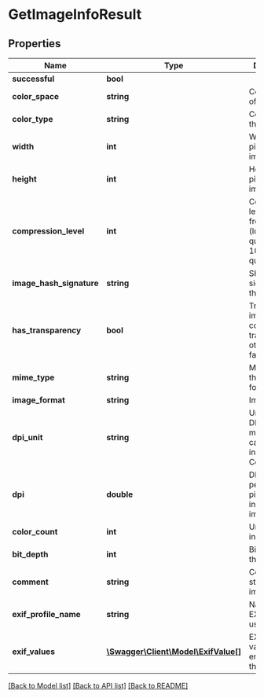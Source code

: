 # GetImageInfoResult

## Properties
Name | Type | Description | Notes
------------ | ------------- | ------------- | -------------
**successful** | **bool** |  | [optional] 
**color_space** | **string** | Color space of the image | [optional] 
**color_type** | **string** | Color type of the image | [optional] 
**width** | **int** | Width in pixels of the image | [optional] 
**height** | **int** | Height in pixels of the image | [optional] 
**compression_level** | **int** | Compression level value from 0 (lowest quality) to 100 (highest quality) | [optional] 
**image_hash_signature** | **string** | SHA256 hash signature of the image | [optional] 
**has_transparency** | **bool** | True if the image contains transparency, otherwise false | [optional] 
**mime_type** | **string** | MIME type of the image format | [optional] 
**image_format** | **string** | Image format | [optional] 
**dpi_unit** | **string** | Units of the DPI measurement; can be either in Inches or Centimeters | [optional] 
**dpi** | **double** | DPI (pixels per unit, e.g. pixels per inch) of the image | [optional] 
**color_count** | **int** | Unique colors in the image | [optional] 
**bit_depth** | **int** | Bit depth of the image | [optional] 
**comment** | **string** | Comment string in the image | [optional] 
**exif_profile_name** | **string** | Name of the EXIF profile used | [optional] 
**exif_values** | [**\Swagger\Client\Model\ExifValue[]**](ExifValue.md) | EXIF tags and values embedded in the image | [optional] 

[[Back to Model list]](../README.md#documentation-for-models) [[Back to API list]](../README.md#documentation-for-api-endpoints) [[Back to README]](../README.md)


